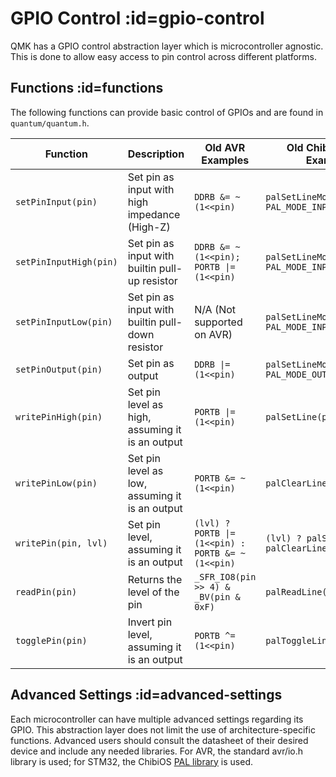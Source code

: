 # GPIO Control :id=gpio-control

QMK has a GPIO control abstraction layer which is microcontroller agnostic. This is done to allow easy access to pin control across different platforms.

## Functions :id=functions

The following functions can provide basic control of GPIOs and are found in `quantum/quantum.h`.

|Function                |Description                                       | Old AVR Examples                                    | Old ChibiOS/ARM Examples                        |
|------------------------|--------------------------------------------------|-----------------------------------------------------|-------------------------------------------------|
| `setPinInput(pin)`     | Set pin as input with high impedance (High-Z)    | `DDRB &= ~(1<<pin)`                                 | `palSetLineMode(pin, PAL_MODE_INPUT)`           |
| `setPinInputHigh(pin)` | Set pin as input with builtin pull-up resistor   | `DDRB &= ~(1<<pin); PORTB \|= (1<<pin)`             | `palSetLineMode(pin, PAL_MODE_INPUT_PULLUP)`    |
| `setPinInputLow(pin)`  | Set pin as input with builtin pull-down resistor | N/A (Not supported on AVR)                          | `palSetLineMode(pin, PAL_MODE_INPUT_PULLDOWN)`  |
| `setPinOutput(pin)`    | Set pin as output                                | `DDRB \|= (1<<pin)`                                 | `palSetLineMode(pin, PAL_MODE_OUTPUT_PUSHPULL)` |
| `writePinHigh(pin)`    | Set pin level as high, assuming it is an output  | `PORTB \|= (1<<pin)`                                | `palSetLine(pin)`                               |
| `writePinLow(pin)`     | Set pin level as low, assuming it is an output   | `PORTB &= ~(1<<pin)`                                | `palClearLine(pin)`                             |
| `writePin(pin, lvl)`   | Set pin level, assuming it is an output          | `(lvl) ? PORTB \|= (1<<pin) : PORTB &= ~(1<<pin)`   | `(lvl) ? palSetLine(pin) : palClearLine(pin)`   |
| `readPin(pin)`         | Returns the level of the pin                     | `_SFR_IO8(pin >> 4) & _BV(pin & 0xF)`               | `palReadLine(pin)`                              |
| `togglePin(pin)`       | Invert pin level, assuming it is an output       | `PORTB ^= (1<<pin)`                                 | `palToggleLine(pin)`                            |

## Advanced Settings :id=advanced-settings

Each microcontroller can have multiple advanced settings regarding its GPIO. This abstraction layer does not limit the use of architecture-specific functions. Advanced users should consult the datasheet of their desired device and include any needed libraries. For AVR, the standard avr/io.h library is used; for STM32, the ChibiOS [PAL library](http://chibios.sourceforge.net/docs3/hal/group___p_a_l.html) is used.

